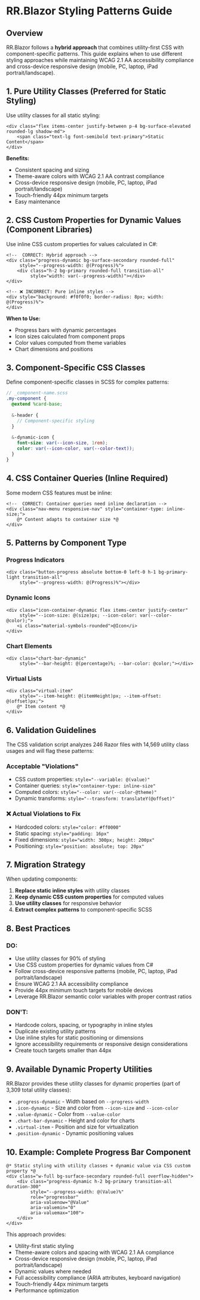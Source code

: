 # RR.Blazor Styling Patterns Guide

## Overview

RR.Blazor follows a **hybrid approach** that combines utility-first CSS with component-specific patterns. This guide explains when to use different styling approaches while maintaining WCAG 2.1 AA accessibility compliance and cross-device responsive design (mobile, PC, laptop, iPad portrait/landscape).

## 1. Pure Utility Classes (Preferred for Static Styling)

Use utility classes for all static styling:

```razor
<div class="flex items-center justify-between p-4 bg-surface-elevated rounded-lg shadow-md">
    <span class="text-lg font-semibold text-primary">Static Content</span>
</div>
```

**Benefits:**
- Consistent spacing and sizing
- Theme-aware colors with WCAG 2.1 AA contrast compliance
- Cross-device responsive design (mobile, PC, laptop, iPad portrait/landscape)
- Touch-friendly 44px minimum targets
- Easy maintenance

## 2. CSS Custom Properties for Dynamic Values (Component Libraries)

Use inline CSS custom properties for values calculated in C#:

```razor
<!--  CORRECT: Hybrid approach -->
<div class="progress-dynamic bg-surface-secondary rounded-full" 
     style="--progress-width: @(Progress)%">
    <div class="h-2 bg-primary rounded-full transition-all" 
         style="width: var(--progress-width)"></div>
</div>

<!-- ❌ INCORRECT: Pure inline styles -->
<div style="background: #f0f0f0; border-radius: 8px; width: @(Progress)%">
</div>
```

**When to Use:**
- Progress bars with dynamic percentages
- Icon sizes calculated from component props
- Color values computed from theme variables
- Chart dimensions and positions

## 3. Component-Specific CSS Classes

Define component-specific classes in SCSS for complex patterns:

```scss
// _component-name.scss
.my-component {
  @extend %card-base;
  
  &-header {
    // Component-specific styling
  }
  
  &-dynamic-icon {
    font-size: var(--icon-size, 1rem);
    color: var(--icon-color, var(--color-text));
  }
}
```

## 4. CSS Container Queries (Inline Required)

Some modern CSS features must be inline:

```razor
<!--  CORRECT: Container queries need inline declaration -->
<div class="nav-menu responsive-nav" style="container-type: inline-size;">
    @* Content adapts to container size *@
</div>
```

## 5. Patterns by Component Type

### Progress Indicators
```razor
<div class="button-progress absolute bottom-0 left-0 h-1 bg-primary-light transition-all" 
     style="--progress-width: @(Progress)%"></div>
```

### Dynamic Icons
```razor
<div class="icon-container-dynamic flex items-center justify-center" 
     style="--icon-size: @(size)px; --icon-color: var(--color-@color);">
    <i class="material-symbols-rounded">@Icon</i>
</div>
```

### Chart Elements
```razor
<div class="chart-bar-dynamic" 
     style="--bar-height: @(percentage)%; --bar-color: @color;"></div>
```

### Virtual Lists
```razor
<div class="virtual-item" 
     style="--item-height: @(itemHeight)px; --item-offset: @(offset)px;">
    @* Item content *@
</div>
```

## 6. Validation Guidelines

The CSS validation script analyzes 246 Razor files with 14,569 utility class usages and will flag these patterns:

###  Acceptable "Violations"
- CSS custom properties: `style="--variable: @(value)"`
- Container queries: `style="container-type: inline-size"`
- Computed colors: `style="--color: var(--color-@theme)"`
- Dynamic transforms: `style="--transform: translateY(@offset)"`

### ❌ Actual Violations to Fix
- Hardcoded colors: `style="color: #ff0000"`
- Static spacing: `style="padding: 16px"`
- Fixed dimensions: `style="width: 300px; height: 200px"`
- Positioning: `style="position: absolute; top: 20px"`

## 7. Migration Strategy

When updating components:

1. **Replace static inline styles** with utility classes
2. **Keep dynamic CSS custom properties** for computed values
3. **Use utility classes** for responsive behavior
4. **Extract complex patterns** to component-specific SCSS

## 8. Best Practices

### DO:
- Use utility classes for 90% of styling
- Use CSS custom properties for dynamic values from C#
- Follow cross-device responsive patterns (mobile, PC, laptop, iPad portrait/landscape)
- Ensure WCAG 2.1 AA accessibility compliance
- Provide 44px minimum touch targets for mobile devices
- Leverage RR.Blazor semantic color variables with proper contrast ratios

### DON'T:
- Hardcode colors, spacing, or typography in inline styles
- Duplicate existing utility patterns
- Use inline styles for static positioning or dimensions
- Ignore accessibility requirements or responsive design considerations
- Create touch targets smaller than 44px

## 9. Available Dynamic Property Utilities

RR.Blazor provides these utility classes for dynamic properties (part of 3,309 total utility classes):

- `.progress-dynamic` - Width based on `--progress-width`
- `.icon-dynamic` - Size and color from `--icon-size` and `--icon-color`
- `.value-dynamic` - Color from `--value-color`
- `.chart-bar-dynamic` - Height and color for charts
- `.virtual-item` - Position and size for virtualization
- `.position-dynamic` - Dynamic positioning values

## 10. Example: Complete Progress Bar Component

```razor
@* Static styling with utility classes + dynamic value via CSS custom property *@
<div class="w-full bg-surface-secondary rounded-full overflow-hidden">
    <div class="progress-dynamic h-2 bg-primary transition-all duration-300" 
         style="--progress-width: @(Value)%"
         role="progressbar" 
         aria-valuenow="@Value" 
         aria-valuemin="0" 
         aria-valuemax="100">
    </div>
</div>
```

This approach provides:
-  Utility-first static styling
-  Theme-aware colors and spacing with WCAG 2.1 AA compliance
-  Cross-device responsive design (mobile, PC, laptop, iPad portrait/landscape)
-  Dynamic values where needed
-  Full accessibility compliance (ARIA attributes, keyboard navigation)
-  Touch-friendly 44px minimum targets
-  Performance optimization
